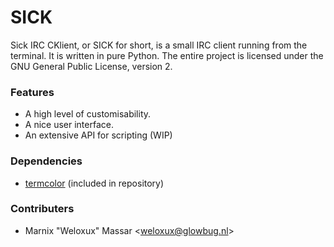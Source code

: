 # SICK

Sick IRC CKlient, or SICK for short, is a small IRC client running from the terminal. It is written in pure Python. The entire project is licensed under the GNU General Public License, version 2.
 

### Features

* A high level of customisability.
* A nice user interface.
* An extensive API for scripting (WIP)
 

### Dependencies
* [termcolor](https://pypi.python.org/pypi/termcolor "termcolor") (included in repository)
 

### Contributers

* Marnix "Weloxux" Massar \<weloxux@glowbug.nl\>
